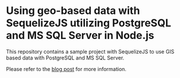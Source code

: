 # Using geo-based data with SequelizeJS utilizing PostgreSQL and MS SQL Server in Node.js

This repository contains a sample project with SequelizeJS to use GIS based data with PostgreSQL and MS SQL Server.

Please refer to the [blog post](http://manuel-rauber.com/2016/01/08/using-geo-based-data-with-sequelizejs-utilizing-postgresql-and-ms-sql-server-in-node-js/) for more information.